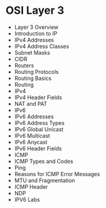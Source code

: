 # OSI Layer 3

* Layer 3 Overview
* Introduction to IP
* IPv4 Addresses
* IPv4 Address Classes
* Subnet Masks
* CIDR
* Routers
* Routing Protocols
* Routing Basics
* Routing
* IPv4
* IPv4 Header Fields
* NAT and PAT
* IPv6
* IPv6 Addresses
* IPv6 Address Types
* IPv6 Global Unicast
* IPv6 Multicast
* IPv6 Anycast
* IPv6 Header Fields
* ICMP
* ICMP Types and Codes
* Ping
* Reasons for ICMP Error Messages
* MTU and Fragmentation
* ICMP Header
* NDP
* IPV6 Labs



